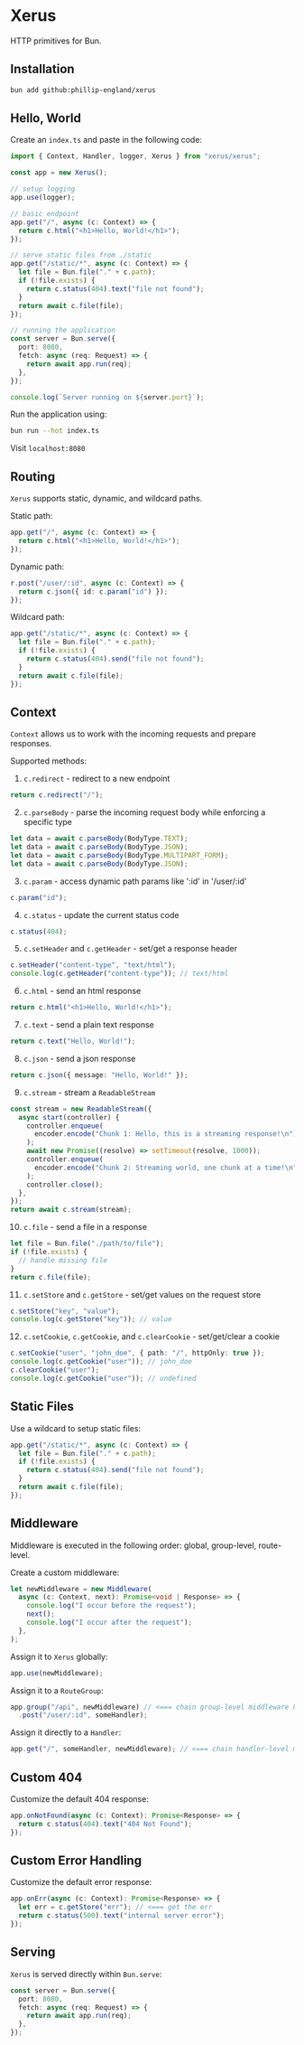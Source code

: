 # Xerus

HTTP primitives for Bun.

## Installation

```bash
bun add github:phillip-england/xerus
```

## Hello, World

Create an `index.ts` and paste in the following code:

```ts
import { Context, Handler, logger, Xerus } from "xerus/xerus";

const app = new Xerus();

// setup logging
app.use(logger);

// basic endpoint
app.get("/", async (c: Context) => {
  return c.html("<h1>Hello, World!</h1>");
});

// serve static files from ./static
app.get("/static/*", async (c: Context) => {
  let file = Bun.file("." + c.path);
  if (!file.exists) {
    return c.status(404).text("file not found");
  }
  return await c.file(file);
});

// running the application
const server = Bun.serve({
  port: 8080,
  fetch: async (req: Request) => {
    return await app.run(req);
  },
});

console.log(`Server running on ${server.port}`);
```

Run the application using:

```bash
bun run --hot index.ts
```

Visit `localhost:8080`

## Routing

`Xerus` supports static, dynamic, and wildcard paths.

Static path:

```ts
app.get("/", async (c: Context) => {
  return c.html("<h1>Hello, World!</h1>");
});
```

Dynamic path:

```ts
r.post("/user/:id", async (c: Context) => {
  return c.json({ id: c.param("id") });
});
```

Wildcard path:

```ts
app.get("/static/*", async (c: Context) => {
  let file = Bun.file("." + c.path);
  if (!file.exists) {
    return c.status(404).send("file not found");
  }
  return await c.file(file);
});
```

## Context

`Context` allows us to work with the incoming requests and prepare responses.

Supported methods:

1. `c.redirect` - redirect to a new endpoint

```ts
return c.redirect("/");
```

2. `c.parseBody` - parse the incoming request body while enforcing a specific
   type

```ts
let data = await c.parseBody(BodyType.TEXT);
let data = await c.parseBody(BodyType.JSON);
let data = await c.parseBody(BodyType.MULTIPART_FORM);
let data = await c.parseBody(BodyType.JSON);
```

3. `c.param` - access dynamic path params like ':id' in '/user/:id'

```ts
c.param("id");
```

4. `c.status` - update the current status code

```ts
c.status(404);
```

5. `c.setHeader` and `c.getHeader` - set/get a response header

```ts
c.setHeader("content-type", "text/html");
console.log(c.getHeader("content-type")); // text/html
```

6. `c.html` - send an html response

```ts
return c.html("<h1>Hello, World!</h1>");
```

7. `c.text` - send a plain text response

```ts
return c.text("Hello, World!");
```

8. `c.json` - send a json response

```ts
return c.json({ message: "Hello, World!" });
```

9. `c.stream` - stream a `ReadableStream`

```ts
const stream = new ReadableStream({
  async start(controller) {
    controller.enqueue(
      encoder.encode("Chunk 1: Hello, this is a streaming response!\n"),
    );
    await new Promise((resolve) => setTimeout(resolve, 1000));
    controller.enqueue(
      encoder.encode("Chunk 2: Streaming world, one chunk at a time!\n"),
    );
    controller.close();
  },
});
return await c.stream(stream);
```

10. `c.file` - send a file in a response

```ts
let file = Bun.file("./path/to/file");
if (!file.exists) {
  // handle missing file
}
return c.file(file);
```

11. `c.setStore` and `c.getStore` - set/get values on the request store

```ts
c.setStore("key", "value");
console.log(c.getStore("key")); // value
```

12. `c.setCookie`, `c.getCookie`, and `c.clearCookie` - set/get/clear a cookie

```ts
c.setCookie("user", "john_doe", { path: "/", httpOnly: true });
console.log(c.getCookie("user")); // john_doe
c.clearCookie("user");
console.log(c.getCookie("user")); // undefined
```

## Static Files

Use a wildcard to setup static files:

```ts
app.get("/static/*", async (c: Context) => {
  let file = Bun.file("." + c.path);
  if (!file.exists) {
    return c.status(404).send("file not found");
  }
  return await c.file(file);
});
```

## Middleware

Middleware is executed in the following order: global, group-level, route-level.

Create a custom middleware:

```ts
let newMiddleware = new Middleware(
  async (c: Context, next): Promise<void | Response> => {
    console.log("I occur before the request");
    next();
    console.log("I occur after the request");
  },
);
```

Assign it to `Xerus` globally:

```ts
app.use(newMiddleware);
```

Assign it to a `RouteGroup`:

```ts
app.group("/api", newMiddleware) // <=== chain group-level middleware here
  .post("/user/:id", someHandler);
```

Assign it directly to a `Handler`:

```ts
app.get("/", someHandler, newMiddleware); // <=== chain handler-level middleware here
```

## Custom 404

Customize the default 404 response:

```ts
app.onNotFound(async (c: Context): Promise<Response> => {
  return c.status(404).text("404 Not Found");
});
```

## Custom Error Handling

Customize the default error response:

```ts
app.onErr(async (c: Context): Promise<Response> => {
  let err = c.getStore("err"); // <=== get the err
  return c.status(500).text("internal server error");
});
```

## Serving

`Xerus` is served directly within `Bun.serve`:

```ts
const server = Bun.serve({
  port: 8080,
  fetch: async (req: Request) => {
    return await app.run(req);
  },
});
```
